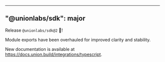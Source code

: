 ______________________________________________________________________

## "@unionlabs/sdk": major

Release `@unionlabs/sdk@2` 🎉!

Module exports have been overhauled for improved clarity and stability.

New documentation is available at https://docs.union.build/integrations/typescript.
